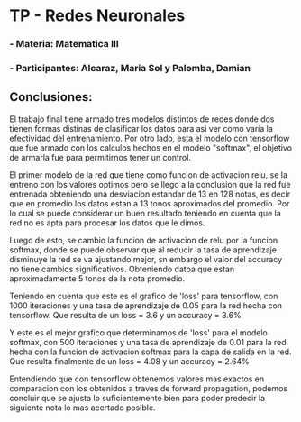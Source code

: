 # TP - Redes Neuronales
### - Materia: Matematica III
### - Participantes: Alcaraz, Maria Sol y Palomba, Damian

## **Conclusiones:**
El trabajo final tiene armado tres modelos distintos de redes donde dos tienen formas distinas de clasificar los datos para asi ver como varia la efectividad del entrenamiento. Por otro lado, esta el modelo con tensorflow que fue armado con los calculos hechos en el modelo "softmax", el objetivo de armarla fue para permitirnos tener un control.

El primer modelo de la red que tiene como funcion de activacion relu, se la entreno con los valores optimos pero se llego a la conclusion que la red fue entrenada obteniendo una desviacion estandar de 13 en 128 notas, es decir que en promedio los datos estan a 13 tonos aproximados del promedio. Por lo cual se puede considerar un buen resultado teniendo en cuenta que la red no es apta para procesar los datos que le dimos.

Luego de esto, se cambio la funcion de activacion de relu por la funcion softmax, donde se puede observar que al reducir la tasa de aprendizaje disminuye la red se va ajustando mejor, sn embargo el valor del accuracy no tiene cambios significativos. Obteniendo datoa que estan aproximadamente 5 tonos de la nota promedio. 

Teniendo en cuenta que este es el grafico de 'loss' para tensorflow, con 1000 iteraciones y una tasa de aprendizaje de 0.05 para la red hecha con tensorflow. Que resulta de un loss = 3.6 y un accuracy = 3.6%


Y este es el mejor grafico que determinamos de 'loss' para el modelo softmax, con 500 iteraciones y una tasa de aprendizaje de 0.01 para la red hecha con la funcion de activacion softmax para la capa de salida en la red. Que resulta finalmente de un loss = 4.08 y un accuracy = 2.64%


Entendiendo que con tensorflow obtenemos valores mas exactos en comparacion con los obtenidos a traves de forward propagation, podemos concluir que se ajusta lo suficientemente bien para poder predecir la siguiente nota lo mas acertado posible.
